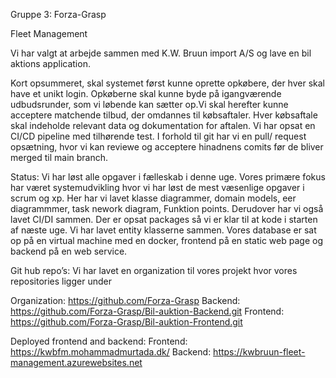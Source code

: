 Gruppe 3:
Forza-Grasp


Fleet Management 

Vi har valgt at arbejde sammen med K.W. Bruun import A/S og lave en bil aktions application.

Kort opsummeret, skal systemet først kunne oprette opkøbere, der hver skal have et unikt login. Opkøberne skal kunne byde på igangværende udbudsrunder, som vi løbende kan sætter op.Vi skal herefter kunne acceptere matchende tilbud, der omdannes til købsaftaler. Hver købsaftale skal indeholde relevant data og dokumentation for aftalen.
Vi har opsat en CI/CD pipeline med tilhørende test. I forhold til git har vi en pull/ request opsætning, hvor vi kan reviewe og acceptere hinadnens comits før de bliver merged til main branch.

Status:
Vi har løst alle opgaver i fælleskab i denne uge. Vores primære fokus har været systemudvikling hvor vi har løst de mest væsenlige opgaver i scrum og xp. Her har vi lavet klasse diagrammer, domain models, eer diagrammmer, task nework diagram, Funktion points. Derudover har vi også lavet CI/DI sammen. Der er opsat packages så vi er klar til at kode i starten af næste uge. Vi har lavet entity klasserne sammen. Vores database er sat op på en virtual machine med en docker, frontend på en static web page og backend på en web service.

Git hub repo’s:
Vi har lavet en organization til vores projekt hvor vores repositories ligger under 

Organization:
https://github.com/Forza-Grasp
Backend:
https://github.com/Forza-Grasp/Bil-auktion-Backend.git
Frontend:
https://github.com/Forza-Grasp/Bil-auktion-Frontend.git

Deployed frontend and backend:
Frontend: https://kwbfm.mohammadmurtada.dk/
Backend: https://kwbruun-fleet-management.azurewebsites.net
